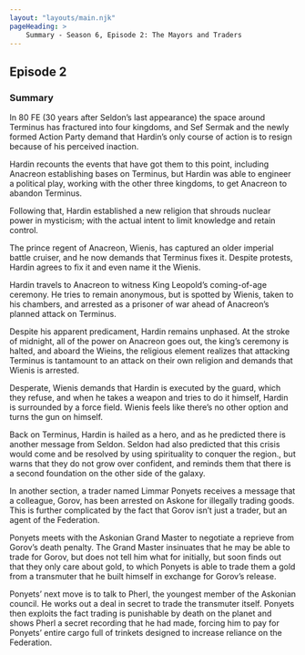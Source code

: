 ```yaml
---
layout: "layouts/main.njk"
pageHeading: >
    Summary - Season 6, Episode 2: The Mayors and Traders
---
```

## Episode 2
### Summary
In 80 FE (30 years after Seldon’s last appearance) the space around Terminus has fractured into four kingdoms, and Sef Sermak and the newly formed Action Party demand that Hardin’s only course of action is to resign because of his perceived inaction.

Hardin recounts the events that have got them to this point, including Anacreon establishing bases on Terminus, but Hardin was able to engineer a political play, working with the other three kingdoms, to get Anacreon to abandon Terminus.

Following that, Hardin established a new religion that shrouds nuclear power in mysticism; with the actual intent to limit knowledge and retain control.

The prince regent of Anacreon, Wienis, has captured an older imperial battle cruiser, and he now demands that Terminus fixes it. Despite protests, Hardin agrees to fix it and even name it the Wienis.

Hardin travels to Anacreon to witness King Leopold’s coming-of-age ceremony. He tries to remain anonymous, but is spotted by Wienis, taken to his chambers, and arrested as a prisoner of war ahead of Anacreon’s planned attack on Terminus.

Despite his apparent predicament, Hardin remains unphased. At the stroke of midnight, all of the power on Anacreon goes out, the king’s ceremony is halted, and aboard the Wieins, the religious element realizes that attacking Terminus is tantamount to an attack on their own religion and demands that Wienis is arrested.

Desperate, Wienis demands that Hardin is executed by the guard, which they refuse, and when he takes a weapon and tries to do it himself, Hardin is surrounded by a force field. Wienis feels like there’s no other option and turns the gun on himself.

Back on Terminus, Hardin is hailed as a hero, and as he predicted there is another message from Seldon. Seldon had also predicted that this crisis would come and be resolved by using spirituality to conquer the region., but warns that they do not grow over confident, and reminds them that there is a second foundation on the other side of the galaxy.

In another section, a trader named Limmar Ponyets receives a message that a colleague, Gorov, has been arrested on Askone for illegally trading goods. This is further complicated by the fact that Gorov isn’t just a trader, but an agent of the Federation.

Ponyets meets with the Askonian Grand Master to negotiate a reprieve from Gorov’s death penalty. The Grand Master insinuates that he may be able to trade for Gorov, but does not tell him what for initially, but soon finds out that they only care about gold, to which Ponyets is able to trade them a gold from a transmuter that he built himself in exchange for Gorov’s release.

Ponyets’ next move is to talk to Pherl, the youngest member of the Askonian council. He works out a deal in secret to trade the transmuter itself. Ponyets then exploits the fact trading is punishable by death on the planet and shows Pherl a secret recording that he had made, forcing him to pay for Ponyets’ entire cargo full of trinkets designed to increase reliance on the Federation.
